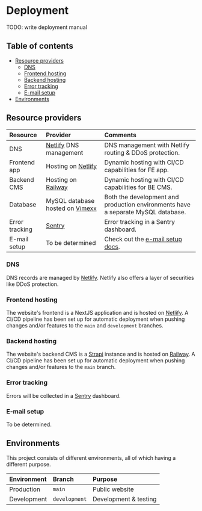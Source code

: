 # Deployment

TODO: write deployment manual

## Table of contents

- [Resource providers](#resource-providers)
  - [DNS](#dns)
  - [Frontend hosting](#frontend-hosting)
  - [Backend hosting](#backend-hosting)
  - [Error tracking](#error-tracking)
  - [E-mail setup](#e-mail-setup)
- [Environments](#environments)

## Resource providers

| Resource       | Provider                                                  | Comments                                                                         |
| :------------- | :-------------------------------------------------------- | :------------------------------------------------------------------------------- |
| DNS            | [Netlify](https://netlify.app/) DNS management            | DNS management with Netlify routing & DDoS protection.                           |
| Frontend app   | Hosting on [Netlify](https://www.netlify.app)             | Dynamic hosting with CI/CD capabilities for FE app.                              |
| Backend CMS    | Hosting on [Railway](https://www.railway.app)             | Dynamic hosting with CI/CD capabilities for BE CMS.                              |
| Database       | MySQL database hosted on [Vimexx](https://www.vimexx.be/) | Both the development and production environments have a separate MySQL database. |
| Error tracking | [Sentry](https://www.sentry.com)                          | Error tracking in a Sentry dashboard.                                            |
| E-mail setup   | To be determined                                          | Check out the [e-mail setup docs](/documentation/e-mail-setup.md).               |

### DNS

DNS records are managed by [Netlify](https://www.netlify.com/). Netlify also offers a layer of securities like DDoS protection.

### Frontend hosting

The website's frontend is a NextJS application and is hosted on [Netlify](https://www.netlify.app). A CI/CD pipeline has been set up for automatic deployment when pushing changes and/or features to the `main` and `development` branches.

### Backend hosting

The website's backend CMS is a [Strapi](https://www.strapi.io) instance and is hosted on [Railway](https://www.railway.app). A CI/CD pipeline has been set up for automatic deployment when pushing changes and/or features to the `main` branch.

### Error tracking

Errors will be collected in a [Sentry](https://www.sentry.com) dashboard.

### E-mail setup

To be determined.

## Environments

This project consists of different environments, all of which having a different purpose.

| Environment | Branch        | Purpose               |
| :---------- | :------------ | :-------------------- |
| Production  | `main`        | Public website        |
| Development | `development` | Development & testing |

